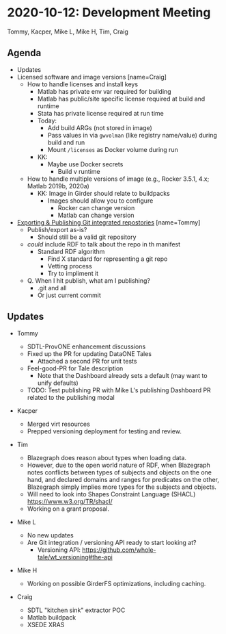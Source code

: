 2020-10-12: Development Meeting
===============================

Tommy, Kacper, Mike L, Mike H, Tim, Craig

Agenda
------
* Updates
* Licensed software and image versions [name=Craig]
    * How to handle licenses and install keys
        * Matlab has private env var required for building
        * Matlab has public/site specific license required at build and runtime
        * Stata has private license required at run time
        * Today:
            * Add build ARGs (not stored in image)
            * Pass values in via `gwvolman` (like registry name/value) during build and run
            * Mount `/licenses` as Docker volume during run
        * KK:
            * Maybe use Docker secrets
                * Build v runtime
    * How to handle multiple versions of image (e.g., Rocker 3.5.1, 4.x; Matlab 2019b, 2020a)
        * KK: Image in Girder should relate to buildpacks
            * Images should allow you to configure
                * Rocker can change version 
                * Matlab can change version
* [Exporting & Publishing Git integrated repostories](https://github.com/whole-tale/gwvolman/issues/100) [name=Tommy]
    * Publish/export as-is?
        * Should still be a valid git repository
    * _could_ include RDF to talk about the repo in th manifest
        * Standard RDF algorithm
            * Find X standard for representing a git repo
            * Vetting process
            * Try to impliment it 
    * Q. When I hit publish, what am I publishing?
        * .git and all
        * Or just current commit  

Updates
-------

* Tommy
    * SDTL-ProvONE enhancement discussions
    * Fixed up the PR for updating DataONE Tales
        * Attached a second PR for unit tests
    * Feel-good-PR  for Tale description
        * Note that the Dashboard already sets a default (may want to unify defaults)
    * TODO: Test publishing PR with Mike L's publishing Dashboard PR related to the publishing modal

* Kacper
    * Merged virt resources
    * Prepped versioning deployment for testing and review.

* Tim
    * Blazegraph does reason about types when loading data.
    * However, due to the open world nature of RDF, when Blazegraph notes conflicts between types of subjects and objects on the one hand, and declared domains and ranges for predicates on the other, Blazegraph simply implies more types for the subjects and objects.
    * Will need to look into Shapes Constraint Language (SHACL) https://www.w3.org/TR/shacl/
    * Working on a grant proposal.

* Mike L
    * No new updates
    * Are Git integration / versioning API ready to start looking at?
        * Versioning API: https://github.com/whole-tale/wt_versioning#the-api

* Mike H
    * Working on possible GirderFS optimizations, including caching.

* Craig
    * SDTL "kitchen sink" extractor POC
    * Matlab buildpack 
    * XSEDE XRAS 
